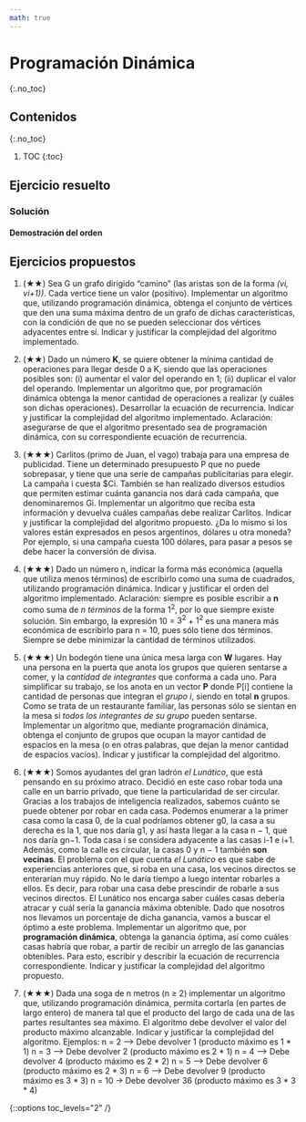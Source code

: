 ```yaml
---
math: true
---
```


# Programación Dinámica
{:.no_toc}


## Contenidos
{:.no_toc}

1. TOC
{:toc}


## Ejercicio resuelto

### Solución

#### Demostración del orden

## Ejercicios propuestos

1.  (★★) Sea G un grafo dirigido “camino” (las aristas son de la forma _(vi, vi+1))_. Cada vertice tiene un valor (positivo). 
    Implementar un algoritmo que, utilizando programación dinámica, obtenga el conjunto de vértices que den una suma máxima 
    dentro de un grafo de dichas características, con la condición de que no se pueden seleccionar dos vértices adyacentes entre sí.
    Indicar y justificar la complejidad del algoritmo implementado.

1.  (★★) Dado un número **K**, se quiere obtener la mínima cantidad de operaciones para llegar desde 0 a K, siendo que las 
    operaciones posibles son: (i) aumentar el valor del operando en 1; (ii) duplicar el valor del operando.
    Implementar un algoritmo que, por programación dinámica obtenga la menor cantidad de operaciones a realizar (y cuáles son 
    dichas operaciones). Desarrollar la ecuación de recurrencia. Indicar y justificar la complejidad del algoritmo implementado.
    Aclaración: asegurarse de que el algoritmo presentado sea de programación dinámica, con su correspondiente ecuación de recurrencia.

1.  (★★★) Carlitos (primo de Juan, el vago) trabaja para una empresa de publicidad. Tiene un determinado presupuesto P que no 
    puede sobrepasar, y tiene que una serie de campañas publicitarias para elegir. La campaña i cuesta $Ci. También se 
    han realizado diversos estudios que permiten estimar cuánta ganancia nos dará cada campaña, que denominaremos Gi. 
    Implementar un algoritmo que reciba esta información y devuelva cuáles campañas debe realizar Carlitos. Indicar y 
    justificar la complejidad del algoritmo propuesto. ¿Da lo mismo si los valores están expresados en pesos argentinos, 
    dólares u otra moneda? Por ejemplo, si una campaña cuesta 100 dólares, para pasar a pesos se debe hacer la conversión de divisa.

1.  (★★★) Dado un número n, indicar la forma más económica (aquella que utiliza menos términos) de escribirlo como una 
    suma de cuadrados, utilizando programación dinámica. Indicar y justificar el orden del algoritmo implementado.
    Aclaración: siempre es posible escribir a **n** como suma de _n términos_ de la forma $1^2$, por lo que siempre existe
    solución. Sin embargo, la expresión 10 = $3^2$ + $1^2$ es una manera más económica de escribirlo 
    para n = 10, pues sólo tiene dos términos. Siempre se debe minimizar la cantidad de términos utilizados.

1.  (★★★) Un bodegón tiene una única mesa larga con **W** lugares. Hay una persona en la puerta que anota los grupos que quieren 
    sentarse a comer, y la _cantidad de integrantes_ que conforma a cada uno. Para simplificar su trabajo, se los anota en 
    un vector **P** donde P[i] contiene la cantidad de personas que integran el _grupo i_, siendo en total **n** grupos. Como se 
    trata de un restaurante familiar, las personas sólo se sientan en la mesa si _todos los integrantes de su grupo_ pueden 
    sentarse. Implementar un algoritmo que, mediante programación dinámica, obtenga el conjunto de grupos que ocupan 
    la mayor cantidad de espacios en la mesa (o en otras palabras, que dejan la menor cantidad de espacios vacíos). Indicar 
    y justificar la complejidad del algoritmo.

1.  (★★★) Somos ayudantes del gran ladrón _el Lunático_, que está pensando en su próximo atraco. Decidió en este caso robar 
    toda una calle en un barrio privado, que tiene la particularidad de ser circular. Gracias a los trabajos de inteligencia 
    realizados, sabemos cuánto se puede obtener por robar en cada casa. Podemos enumerar a la primer casa como la casa 
    0, de la cual podríamos obtener g0, la casa a su derecha es la 1, que nos daría g1, y así hasta llegar a la casa n − 1, que 
    nos daría gn−1. Toda casa i se considera adyacente a las casas i-1 e i+1. Además, como la calle es 
    circular, la casas 0 y n − 1 también **son vecinas**. El problema con el que cuenta _el Lunático_ 
    es que sabe de experiencias anteriores que, si roba en una casa, los vecinos directos se enterarían muy rápido. No le 
    daría tiempo a luego intentar robarles a ellos. Es decir, para robar una casa debe prescindir de robarle a sus vecinos 
    directos. El Lunático nos encarga saber cuáles casas debería atracar y cuál sería la ganancia máxima obtenible. Dado 
    que nosotros nos llevamos un porcentaje de dicha ganancia, vamos a buscar el óptimo a este problema. Implementar un 
    algoritmo que, por **programación dinámica**, obtenga la ganancia óptima, así como cuáles casas habría que robar, a 
    partir de recibir un arreglo de las ganancias obtenibles. Para esto, escribir y describir la ecuación de recurrencia 
    correspondiente. Indicar y justificar la complejidad del algoritmo propuesto.

1.  (★★★) Dada una soga de n metros (n ≥ 2) implementar un algoritmo que, utilizando programación dinámica, permita cortarla 
    (en partes de largo entero) de manera tal que el producto del largo de cada una de las partes resultantes sea máximo. El 
    algoritmo debe devolver el valor del producto máximo alcanzable. Indicar y justificar la complejidad del algoritmo. 
    Ejemplos: 
    n = 2 --> Debe devolver 1 (producto máximo es 1 * 1)
    n = 3 --> Debe devolver 2 (producto máximo es 2 * 1)
    n = 4 --> Debe devolver 4 (producto máximo es 2 * 2)
    n = 5 --> Debe devolver 6 (producto máximo es 2 * 3)
    n = 6 --> Debe devolver 9 (producto máximo es 3 * 3)
    n = 10 -> Debe devolver 36 (producto máximo es 3 * 3 * 4)

{::options toc_levels="2" /}
